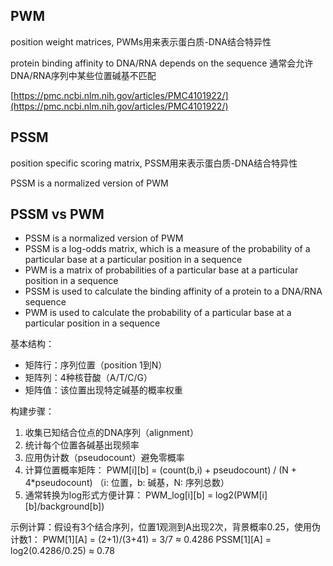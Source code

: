 ## PWM 
position weight matrices, PWMs用来表示蛋白质-DNA结合特异性

protein binding affinity to DNA/RNA depends on the sequence
通常会允许DNA/RNA序列中某些位置碱基不匹配

[https://pmc.ncbi.nlm.nih.gov/articles/PMC4101922/](https://pmc.ncbi.nlm.nih.gov/articles/PMC4101922/)

## PSSM
position specific scoring matrix, PSSM用来表示蛋白质-DNA结合特异性

PSSM is a normalized version of PWM

## PSSM vs PWM
- PSSM is a normalized version of PWM
- PSSM is a log-odds matrix, which is a measure of the probability of a particular base at a particular position in a sequence
- PWM is a matrix of probabilities of a particular base at a particular position in a sequence
- PSSM is used to calculate the binding affinity of a protein to a DNA/RNA sequence
- PWM is used to calculate the probability of a particular base at a particular position in a sequence

基本结构：
- 矩阵行：序列位置（position 1到N）   
- 矩阵列：4种核苷酸（A/T/C/G）   
- 矩阵值：该位置出现特定碱基的概率权重   

构建步骤：
1. 收集已知结合位点的DNA序列（alignment）
2. 统计每个位置各碱基出现频率
3. 应用伪计数（pseudocount）避免零概率
4. 计算位置概率矩阵：
   PWM[i][b] = (count(b,i) + pseudocount) / (N + 4*pseudocount)
   （i: 位置，b: 碱基，N: 序列总数）
5. 通常转换为log形式方便计算：
   PWM_log[i][b] = log2(PWM[i][b]/background[b])

示例计算：假设有3个结合序列，位置1观测到A出现2次，背景概率0.25，使用伪计数1：
PWM[1][A] = (2+1)/(3+41) = 3/7 ≈ 0.4286
PSSM[1][A] = log2(0.4286/0.25) ≈ 0.78